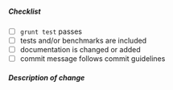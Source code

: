 <!--
Thank you for your pull request. Please review below requirements.

Bug fixes and new features should include tests and possibly benchmarks.
-->

##### Checklist

<!-- Remove items that do not apply. For completed items, change [ ] to [x]. -->

- [ ] `grunt test` passes
- [ ] tests and/or benchmarks are included
- [ ] documentation is changed or added
- [ ] commit message follows commit guidelines

##### Description of change

<!-- Provide a description of the change below this comment. -->
